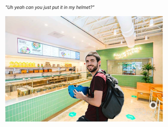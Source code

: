 <!---
--- !Metadata
slug: helmet-salad
title: Eco-Warrior Cyclist Eschews Single-Use Salad Bowls
description:  "\\\"Uh yeah can you just put it in my helmet\\\""
show_on_home_page: True
filename: HelmetSalad
--->

_"Uh yeah can you just put it in my helmet?"_

###### ![cyclist ordering a salad in his helmet](assets/salad-man.jpg)

